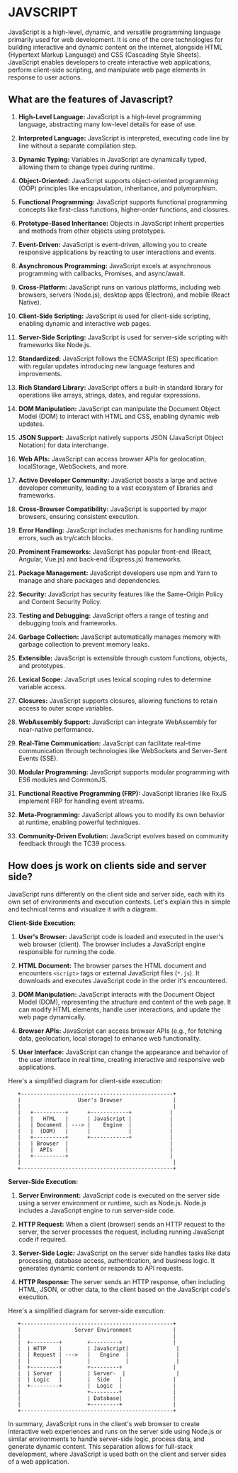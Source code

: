 # JAVSCRIPT
JavaScript is a high-level, dynamic, and versatile programming language primarily used for web development. It is one of the core technologies for building interactive and dynamic content on the internet, alongside HTML (Hypertext Markup Language) and CSS (Cascading Style Sheets). JavaScript enables developers to create interactive web applications, perform client-side scripting, and manipulate web page elements in response to user actions.

## What are the features of Javascript?

1. **High-Level Language:** JavaScript is a high-level programming language, abstracting many low-level details for ease of use.

2. **Interpreted Language:** JavaScript is interpreted, executing code line by line without a separate compilation step.

3. **Dynamic Typing:** Variables in JavaScript are dynamically typed, allowing them to change types during runtime.

4. **Object-Oriented:** JavaScript supports object-oriented programming (OOP) principles like encapsulation, inheritance, and polymorphism.

5. **Functional Programming:** JavaScript supports functional programming concepts like first-class functions, higher-order functions, and closures.

6. **Prototype-Based Inheritance:** Objects in JavaScript inherit properties and methods from other objects using prototypes.

7. **Event-Driven:** JavaScript is event-driven, allowing you to create responsive applications by reacting to user interactions and events.

8. **Asynchronous Programming:** JavaScript excels at asynchronous programming with callbacks, Promises, and async/await.

9. **Cross-Platform:** JavaScript runs on various platforms, including web browsers, servers (Node.js), desktop apps (Electron), and mobile (React Native).

10. **Client-Side Scripting:** JavaScript is used for client-side scripting, enabling dynamic and interactive web pages.

11. **Server-Side Scripting:** JavaScript is used for server-side scripting with frameworks like Node.js.

12. **Standardized:** JavaScript follows the ECMAScript (ES) specification with regular updates introducing new language features and improvements.

13. **Rich Standard Library:** JavaScript offers a built-in standard library for operations like arrays, strings, dates, and regular expressions.

14. **DOM Manipulation:** JavaScript can manipulate the Document Object Model (DOM) to interact with HTML and CSS, enabling dynamic web updates.

15. **JSON Support:** JavaScript natively supports JSON (JavaScript Object Notation) for data interchange.

16. **Web APIs:** JavaScript can access browser APIs for geolocation, localStorage, WebSockets, and more.

17. **Active Developer Community:** JavaScript boasts a large and active developer community, leading to a vast ecosystem of libraries and frameworks.

18. **Cross-Browser Compatibility:** JavaScript is supported by major browsers, ensuring consistent execution.

19. **Error Handling:** JavaScript includes mechanisms for handling runtime errors, such as try/catch blocks.

20. **Prominent Frameworks:** JavaScript has popular front-end (React, Angular, Vue.js) and back-end (Express.js) frameworks.

21. **Package Management:** JavaScript developers use npm and Yarn to manage and share packages and dependencies.

22. **Security:** JavaScript has security features like the Same-Origin Policy and Content Security Policy.

23. **Testing and Debugging:** JavaScript offers a range of testing and debugging tools and frameworks.

24. **Garbage Collection:** JavaScript automatically manages memory with garbage collection to prevent memory leaks.

25. **Extensible:** JavaScript is extensible through custom functions, objects, and prototypes.

26. **Lexical Scope:** JavaScript uses lexical scoping rules to determine variable access.

27. **Closures:** JavaScript supports closures, allowing functions to retain access to outer scope variables.

28. **WebAssembly Support:** JavaScript can integrate WebAssembly for near-native performance.

29. **Real-Time Communication:** JavaScript can facilitate real-time communication through technologies like WebSockets and Server-Sent Events (SSE).

30. **Modular Programming:** JavaScript supports modular programming with ES6 modules and CommonJS.

31. **Functional Reactive Programming (FRP):** JavaScript libraries like RxJS implement FRP for handling event streams.

32. **Meta-Programming:** JavaScript allows you to modify its own behavior at runtime, enabling powerful techniques.

33. **Community-Driven Evolution:** JavaScript evolves based on community feedback through the TC39 process.

## How does js work on clients side and server side?
JavaScript runs differently on the client side and server side, each with its own set of environments and execution contexts. Let's explain this in simple and technical terms and visualize it with a diagram.

**Client-Side Execution:**

1. **User's Browser:** JavaScript code is loaded and executed in the user's web browser (client). The browser includes a JavaScript engine responsible for running the code.

2. **HTML Document:** The browser parses the HTML document and encounters `<script>` tags or external JavaScript files (`*.js`). It downloads and executes JavaScript code in the order it's encountered.

3. **DOM Manipulation:** JavaScript interacts with the Document Object Model (DOM), representing the structure and content of the web page. It can modify HTML elements, handle user interactions, and update the web page dynamically.

4. **Browser APIs:** JavaScript can access browser APIs (e.g., for fetching data, geolocation, local storage) to enhance web functionality.

5. **User Interface:** JavaScript can change the appearance and behavior of the user interface in real time, creating interactive and responsive web applications.

Here's a simplified diagram for client-side execution:

```
   +------------------------------------------------+
   |                  User's Browser                |
   |                                                |
   |   +----------+      +------------+            |
   |   |   HTML   |      | JavaScript |            |
   |   | Document | ---> |    Engine  |            |
   |   |  (DOM)   |      |            |            |
   |   +----------+      +------------+            |
   |   | Browser  |                                |
   |   |  APIs    |                                |
   |   +----------+                                |
   |                                                |
   +------------------------------------------------+
```

**Server-Side Execution:**

1. **Server Environment:** JavaScript code is executed on the server side using a server environment or runtime, such as Node.js. Node.js includes a JavaScript engine to run server-side code.

2. **HTTP Request:** When a client (browser) sends an HTTP request to the server, the server processes the request, including running JavaScript code if required.

3. **Server-Side Logic:** JavaScript on the server side handles tasks like data processing, database access, authentication, and business logic. It generates dynamic content or responds to API requests.

4. **HTTP Response:** The server sends an HTTP response, often including HTML, JSON, or other data, to the client based on the JavaScript code's execution.

Here's a simplified diagram for server-side execution:

```
   +------------------------------------------------+
   |                 Server Environment             |
   |                                                |
   |  +---------+        +---------+                |
   |  | HTTP    |        | JavaScript|               |
   |  | Request | --->   |   Engine  |               |
   |  |         |        |           |               |
   |  +---------+        +---------+                |
   |  | Server  |        | Server-  |                |
   |  | Logic   |        |  Side   |                |
   |  +---------+        |  Logic  |                |
   |                     +---------+                |
   |                     | Database|                |
   |                     +---------+                |
   +------------------------------------------------+
```

In summary, JavaScript runs in the client's web browser to create interactive web experiences and runs on the server side using Node.js or similar environments to handle server-side logic, process data, and generate dynamic content. This separation allows for full-stack development, where JavaScript is used both on the client and server sides of a web application.
